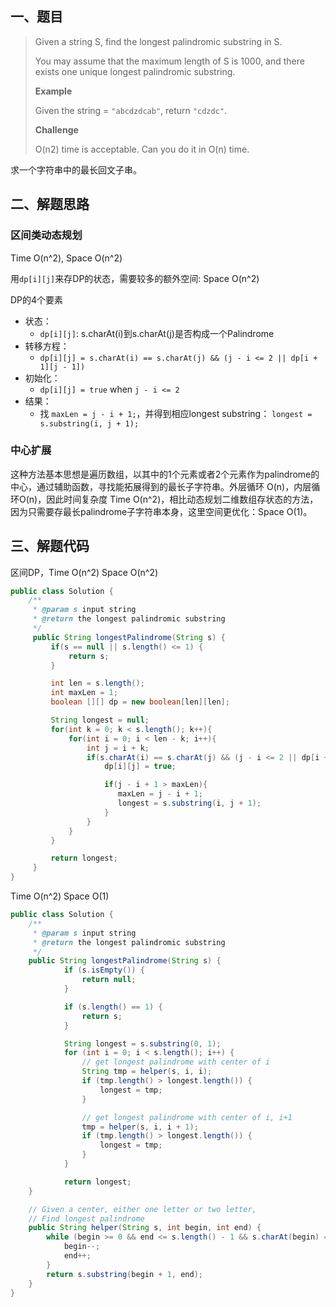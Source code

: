 ## 一、题目

> Given a string S, find the longest palindromic substring in S.
>
>  You may assume that the maximum length of S is 1000, and there exists one unique longest palindromic substring.
>
> **Example**
>
> Given the string = `"abcdzdcab"`, return `"cdzdc"`.
>
> **Challenge**
>
> O(n2) time is acceptable. Can you do it in O(n) time.

求一个字符串中的最长回文子串。

## 二、解题思路

### 区间类动态规划

Time O(n^2), Space O(n^2)

用`dp[i][j]`来存DP的状态，需要较多的额外空间: Space O(n^2)

DP的4个要素

- 状态：
  - `dp[i][j]`: s.charAt(i)到s.charAt(j)是否构成一个Palindrome
- 转移方程：
  - `dp[i][j] = s.charAt(i) == s.charAt(j) && (j - i <= 2 || dp[i + 1][j - 1])`
- 初始化：
  - `dp[i][j] = true` when `j - i <= 2`
- 结果：
  - 找 `maxLen = j - i + 1;`，并得到相应longest substring： `longest = s.substring(i, j + 1);`

### 中心扩展

这种方法基本思想是遍历数组，以其中的1个元素或者2个元素作为palindrome的中心，通过辅助函数，寻找能拓展得到的最长子字符串。外层循环 O(n)，内层循环O(n)，因此时间复杂度 Time O(n^2)，相比动态规划二维数组存状态的方法，因为只需要存最长palindrome子字符串本身，这里空间更优化：Space O(1)。

## 三、解题代码

区间DP，Time O(n^2) Space O(n^2)

```java
public class Solution {
    /**
     * @param s input string
     * @return the longest palindromic substring
     */
     public String longestPalindrome(String s) {
         if(s == null || s.length() <= 1) {
             return s;
         }

         int len = s.length();
         int maxLen = 1;
         boolean [][] dp = new boolean[len][len];

         String longest = null;
         for(int k = 0; k < s.length(); k++){
             for(int i = 0; i < len - k; i++){
                 int j = i + k;
                 if(s.charAt(i) == s.charAt(j) && (j - i <= 2 || dp[i + 1][j - 1])){
                     dp[i][j] = true;

                     if(j - i + 1 > maxLen){
                        maxLen = j - i + 1;
                        longest = s.substring(i, j + 1);
                     }
                 }
             }
         }

         return longest;
     }
}
```

Time O(n^2) Space O(1)

```java
public class Solution {
    /**
     * @param s input string
     * @return the longest palindromic substring
     */
    public String longestPalindrome(String s) {
            if (s.isEmpty()) {
                return null;
            }

            if (s.length() == 1) {
                return s;
            }

            String longest = s.substring(0, 1);
            for (int i = 0; i < s.length(); i++) {
                // get longest palindrome with center of i
                String tmp = helper(s, i, i);
                if (tmp.length() > longest.length()) {
                    longest = tmp;
                }

                // get longest palindrome with center of i, i+1
                tmp = helper(s, i, i + 1);
                if (tmp.length() > longest.length()) {
                    longest = tmp;
                }
            }

            return longest;
    }

    // Given a center, either one letter or two letter,
    // Find longest palindrome
    public String helper(String s, int begin, int end) {
        while (begin >= 0 && end <= s.length() - 1 && s.charAt(begin) == s.charAt(end)) {
            begin--;
            end++;
        }
        return s.substring(begin + 1, end);
    }
}
```

